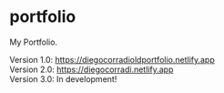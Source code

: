 # portfolio

My Portfolio.

Version 1.0: https://diegocorradioldportfolio.netlify.app<br>
Version 2.0: https://diegocorradi.netlify.app<br>
Version 3.0: In development!
